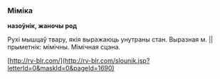 ### Міміка
**назоўнік, жаночы род**

Рухі мышцаў твару, якія выражаюць унутраны стан. Выразная м. || прыметнік: мімічны. Мімічная сцэна.

<a rel="author">[http://rv-blr.com/](http://rv-blr.com/slounik.jsp?letterId=0&maskId=0&pageId=1690)</a>
